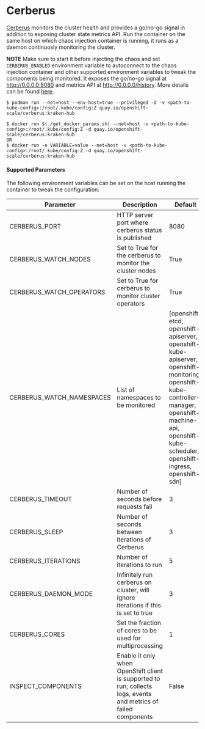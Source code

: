 # Cerberus

[Cerberus](https://github.com/cloud-bulldozer/cerberus) monitors the cluster health and provides a go/no-go signal in addition to exposing cluster state metrics API. Run the container on the same host on which chaos injection container is running, it runs as a daemon continuosly monitoring the cluster.

**NOTE** Make sure to start it before injecting the chaos and set `CERBERUS_ENABLED` environment variable to autoconnect to the chaos injection container and other supported environment variables to tweak the components being monitored. It exposes the go/no-go signal at http://0.0.0.0:8080 and metrics API at http://0.0.0.0/history. More details can be found [here](https://github.com/cloud-bulldozer/cerberus#how-does-cerberus-report-cluster-health).

```
$ podman run --net=host --env-host=true --privileged -d -v <path-to-kube-config>:/root/.kube/config:Z quay.io/openshift-scale/cerberus:kraken-hub
```

```
$ docker run $(./get_docker_params.sh) --net=host -v <path-to-kube-config>:/root/.kube/config:Z -d quay.io/openshift-scale/cerberus:kraken-hub
OR 
$ docker run -e VARIABLE=value --net=host -v <path-to-kube-config>:/root/.kube/config:Z -d quay.io/openshift-scale/cerberus:kraken-hub
```

#### Supported Parameters

The following environment variables can be set on the host running the container to tweak the configuration:

Parameter               | Description                                                           | Default
----------------------- | -----------------------------------------------------------------     | ------------------------------------ |   
CERBERUS_PORT           | HTTP server port where cerberus status is published                   | 8080                                 |
CERBERUS_WATCH_NODES    | Set to True for the cerberus to monitor the cluster nodes             | True                                 |
CERBERUS_WATCH_OPERATORS | Set to True for cerberus to monitor cluster operators                | True                                 |
CERBERUS_WATCH_NAMESPACES |  List of namespaces to be monitored                                 | [openshift-etcd, openshift-apiserver, openshift-kube-apiserver, openshift-monitoring, openshift-kube-controller-manager, openshift-machine-api, openshift-kube-scheduler, openshift-ingress, openshift-sdn] |
CERBERUS_TIMEOUT        | Number of seconds before requests fail                                | 3                                    |
CERBERUS_SLEEP          | Number of seconds between iterations of Cerberus                      | 3                                    |
CERBERUS_ITERATIONS     | Number of iterations to run                                           | 5                                    |
CERBERUS_DAEMON_MODE    | Infinitely run cerberus on cluster, will ignore iterations if this is set to true               | 3                                    |
CERBERUS_CORES          | Set the fraction of cores to be used for multiprocessing              | 1                                    |
INSPECT_COMPONENTS      | Enable it only when OpenShift client is supported to run; collects logs, events and metrics of failed components | False  | 
